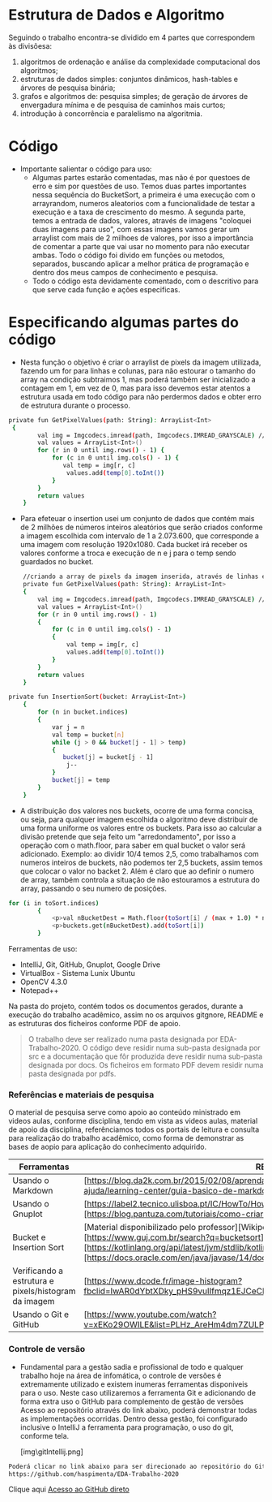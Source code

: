 # Estrutura de Dados e Algoritmo

Seguindo o trabalho encontra-se dividido em 4 partes que correspondem às divisõesa:
1. algoritmos de ordenação e análise da complexidade computacional dos algoritmos;
2. estruturas de dados simples: conjuntos dinâmicos, hash-tables e árvores de pesquisa binária;
3. grafos e algoritmos de: pesquisa simples; de geração de árvores de envergadura
mínima e de pesquisa de caminhos mais curtos;
4. introdução à concorrência e paralelismo na algoritmia.

# Código

  - Importante salientar o código para uso:
    - Algumas partes estarão comentadas, mas não é por questoes de erro e sim por questões de uso.
    Temos duas partes importantes nessa sequência do BucketSort, a primeira é uma execução com o arrayrandom, numeros aleatorios com a funcionalidade de testar a execução e a taxa de crescimento do mesmo. 
    A segunda parte, temos a entrada de dados, valores, através de imagens "coloquei duas imagens para uso", com essas imagens vamos gerar um arraylist com mais de 2 milhoes de valores, por isso a importância 
    de comentar a parte que vai usar no momento para não executar ambas.
    Todo o código foi divido em funções ou metodos, separados, buscando aplicar a melhor prática de programação e dentro dos meus campos de conhecimento e pesquisa.
    - Todo o código esta devidamente comentado, com o descritivo para que serve cada função e ações especificas.

# Especificando algumas partes do código

  - Nesta função o objetivo é criar o arraylist de pixels da imagem utilizada, fazendo um for para linhas e colunas, para não estourar o tamanho do array na condição subtraimos 1, 
  mas poderá também ser inicializado a contagem em 1, em vez de 0, mas para isso devemos estar atentos a estrutura usada em todo código para não perdermos dados e obter erro de 
  estrutura durante o processo.
 
```sh
private fun GetPixelValues(path: String): ArrayList<Int>
 {
        val img = Imgcodecs.imread(path, Imgcodecs.IMREAD_GRAYSCALE) //FULL HD 1920*1080
        val values = ArrayList<Int>()
        for (r in 0 until img.rows() - 1) {
            for (c in 0 until img.cols() - 1) {
               val temp = img[r, c]
                values.add(temp[0].toInt())
            }
        }
        return values
    }
``` 
  - Para efeteuar o insertion usei um conjunto de dados que contém mais de 2 milhões
de números inteiros aleatórios que serão criados conforme a imagem escolhida com intervalo de 1 a 2.073.600,
que corresponde a uma imagem com resolução 1920x1080. Cada bucket irá receber os valores conforme a troca e 
execução de n e j para o temp sendo guardados no bucket.
```sh
    //criando a array de pixels da imagem inserida, através de linhas e colunas
    private fun GetPixelValues(path: String): ArrayList<Int>
    {
        val img = Imgcodecs.imread(path, Imgcodecs.IMREAD_GRAYSCALE) //FULL HD 1920*1080
        val values = ArrayList<Int>()
        for (r in 0 until img.rows() - 1)
        {
            for (c in 0 until img.cols() - 1)
            {
                val temp = img[r, c]
                values.add(temp[0].toInt())
            }
        }
        return values
    }

private fun InsertionSort(bucket: ArrayList<Int>)
    {
        for (n in bucket.indices)
        {
            var j = n
            val temp = bucket[n]
            while (j > 0 && bucket[j - 1] > temp)
            {
               bucket[j] = bucket[j - 1]
                j--
            }
            bucket[j] = temp
        }
    }
```
- A distribuição dos valores nos buckets, ocorre de uma forma concisa, ou seja, para qualquer imagem escolhida o 
algoritmo deve distribuir de uma forma uniforme os valores entre os buckets. Para isso ao calcular a divisão pretende 
que seja feito um "arredondamento", por isso a operação com o math.floor, para saber em qual bucket o valor será 
adicionado. Exemplo: ao dividir 10/4 temos 2,5, como trabalhamos com numeros inteiros de buckets, não podemos 
ter 2,5 buckets, assim temos que colocar o valor no backet 2. Além é claro que ao definir o numero de array, 
também controla a situação de não estouramos a estrutura do array, passando o seu numero de posições.
```sh
for (i in toSort.indices)
        {
            <p>val nBucketDest = Math.floor(toSort[i] / (max + 1.0) * nBuckets).toInt()
            <p>buckets.get(nBucketDest).add(toSort[i])
        }
```
Ferramentas de uso:
  -  IntelliJ, Git, GitHub, Gnuplot, Google Drive
  -  VirtualBox - Sistema Lunix Ubuntu
  -  OpenCV 4.3.0
  -  Notepad++

Na pasta do projeto, contém todos os documentos gerados, durante a execução do trabalho acadêmico, assim no 
os arquivos gitgnore, README e as estruturas dos ficheiros conforme PDF de apoio.

> O trabalho deve ser realizado numa pasta designada por EDA-Trabalho-2020. O código
deve residir numa sub-pasta designada por src e a documentação que fôr produzida
deve residir numa sub-pasta designada por docs. Os ficheiros em formato PDF devem
residir numa pasta designada por pdfs.

### Referências e materiais de pesquisa

O material de pesquisa serve como apoio ao conteúdo ministrado em videos aulas, conforme disciplina, tendo em vista 
as videos aulas, material de apoio da disciplina, referênciamos todos os portais de leitura e consulta para realização 
do trabalho acadêmico, como forma de demonstrar as bases de aopio para aplicação do conhecimento adquirido.

| Ferramentas | README |
| ------ | ------ |
| Usando o Markdown | [https://blog.da2k.com.br/2015/02/08/aprenda-markdown/][https://docs.pipz.com/central-de-ajuda/learning-center/guia-basico-de-markdown#open] |
| Usando o Gnuplot | [https://label2.tecnico.ulisboa.pt/IC/HowTo/HowTo_GnuPlot.php][https://blog.pantuza.com/tutoriais/como-criar-histogramas-com-gnu-plot] |
| Bucket e Insertion Sort | [Material disponibilizado pelo professor][Wikipedia com pseudo-código] [https://www.guj.com.br/search?q=bucketsort][https://www.guj.com.br/search?q=insertionsort][https://kotlinlang.org/api/latest/jvm/stdlib/kotlin.collections/to-int-array.html][https://docs.oracle.com/en/java/javase/14/docs/api/java.base/java/util/BitSet.html#valueOf(byte)]|
| Verificando a estrutura e pixels/histogram da imagem | [https://www.dcode.fr/image-histogram?fbclid=IwAR0dYbtXDky_pHS9vulIfmqz1EJCeCNT37tWIX1d3sl1wB_hZfmeG02VwGc] |
| Usando o Git e GitHub | [https://www.youtube.com/watch?v=xEKo29OWILE&list=PLHz_AreHm4dm7ZULPAmadvNhH6vk9oNZA&index=1]|


### Controle de versão

  - Fundamental para a gestão sadia e profissional de todo e qualquer trabalho hoje na área de infomática, o controle de versões é extremamente utilizado e existem inumeras ferramentas disponiveis para o uso.
  Neste caso utilizaremos a ferramenta Git e adicionando de forma extra uso o GitHub para complemento de gestão de versões
  Acesso ao repositório através do link abaixo, poderá demonstrar todas as implementações ocorridas.
  Dentro dessa gestão, foi configurado inclusive o IntelliJ a ferramenta para programação, o uso do git, conforme tela. 

 
    [img\gitIntellij.png]

```sh
Poderá clicar no link abaixo para ser direcionado ao repositório do GitHub
https://github.com/haspimenta/EDA-Trabalho-2020
```
Clique aqui [Acesso ao GitHub direto](https://github.com/haspimenta/EDA-Trabalho-2020)
